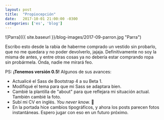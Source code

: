 ```yaml
---
layout: post
title:  "Propiocepción"
date:   2017-10-01 21:00:00 -0300
categories: ['es', 'blog']
---
```

![Parra]({{ site.baseurl }}/blog-images/2017-09-parron.jpg "Parra")

Escribo esto desde la rabia de haberme comprado un vestido sin probarlo, que no me quedara y no poder devolverlo, jajaja. Definitivamente no soy la misma de antes, y entre otras cosas ya no debería estar comprando ropa sin probármela. Onda, nadie me mirará feo.



PS: **¡Tenemos versión 0.5!** Algunos de sus avances:
- Actualicé el Sass de Bootstrap 4 a su Beta 1.
- Modifiqué el tema para que mi Sass se adaptara bien.
- Cambié la plantilla de "about" para que reflejara mi situación actual. También cambié la foto.
- Subí mi CV en inglés. *You never know.* 👀
- En la portada hice cambios tipográficos, y ahora los posts parecen fotos instantáneas. Espero jugar con eso en un futuro próximo.
